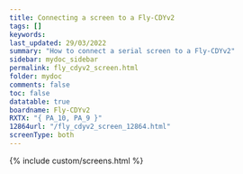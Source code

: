```yaml
---
title: Connecting a screen to a Fly-CDYv2
tags: []
keywords: 
last_updated: 29/03/2022
summary: "How to connect a serial screen to a Fly-CDYv2"
sidebar: mydoc_sidebar
permalink: fly_cdyv2_screen.html
folder: mydoc
comments: false
toc: false
datatable: true
boardname: Fly-CDYv2
RXTX: "{ PA_10, PA_9 }"
12864url: "/fly_cdyv2_screen_12864.html"
screenType: both
---
```


{% include custom/screens.html %}
